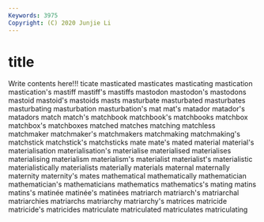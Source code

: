 ```yaml
---
Keywords: 3975
Copyright: (C) 2020 Junjie Li
---
```


# title

Write contents here!!!
ticate 
masticated 
masticates 
masticating 
mastication 
mastication's
mastiff 
mastiff's 
mastiffs 
mastodon 
mastodon's 
mastodons 
mastoid 
mastoid's 
mastoids 
masts
masturbate 
masturbated 
masturbates 
masturbating 
masturbation 
masturbation's 
mat 
mat's 
matador 
matador's
matadors 
match 
match's 
matchbook 
matchbook's 
matchbooks 
matchbox 
matchbox's 
matchboxes 
matched
matches 
matching 
matchless 
matchmaker 
matchmaker's 
matchmakers 
matchmaking 
matchmaking's 
matchstick 
matchstick's
matchsticks 
mate 
mate's 
mated 
material 
material's 
materialisation 
materialisation's 
materialise 
materialised
materialises 
materialising 
materialism 
materialism's 
materialist 
materialist's 
materialistic 
materialistically 
materialists 
materially
materials 
maternal 
maternally 
maternity 
maternity's 
mates 
mathematical 
mathematically 
mathematician 
mathematician's
mathematicians 
mathematics 
mathematics's 
mating 
matins 
matins's 
matinée 
matinée's 
matinées 
matriarch
matriarch's 
matriarchal 
matriarchies 
matriarchs 
matriarchy 
matriarchy's 
matrices 
matricide 
matricide's 
matricides
matriculate 
matriculated 
matriculates 
matriculating 
